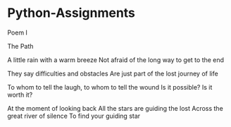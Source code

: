 # Python-Assignments

Poem I

The Path

A little rain with a warm breeze
Not afraid of the long way to get to the end

They say difficulties and obstacles
Are just part of the lost journey of life

To whom to tell the laugh, to whom to tell the wound
Is it possible? Is it worth it?

At the moment of looking back
All the stars are guiding the lost
Across the great river of silence
To find your guiding star
